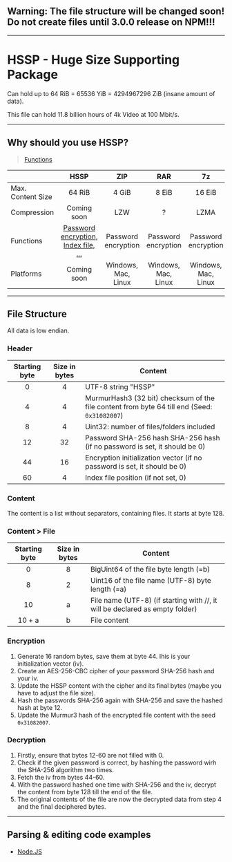 ## Warning: The file structure will be changed soon! Do not create files until 3.0.0 release on NPM!!!
---

# HSSP - Huge Size Supporting Package

Can hold up to 64 RiB = 65536 YiB = 4294967296 ZiB (insane amount of data).

This file can hold 11.8 billion hours of 4k Video at 100 Mbit/s.

---
## Why should you use HSSP?

> [Functions](https://hssp.leox.dev/functions)

|                   | HSSP                                                                    | ZIP                 | RAR                 | 7z                  |
|-------------------|:-----------------------------------------------------------------------:|:-------------------:|:-------------------:|:-------------------:|
| Max. Content Size | 64 RiB                                                                  | 4 GiB               | 8 EiB               | 16 EiB              |
| Compression       | Coming soon                                                             | LZW                 | ?                   | LZMA                |
| Functions         | [Password encryption, Index file, ...](https://hssp.leox.dev/functions) | Password encryption | Password encryption | Password encryption |
| Platforms         | Coming soon                                                             | Windows, Mac, Linux | Windows, Mac, Linux | Windows, Mac, Linux |

---
## File Structure

All data is low endian.

### Header
| Starting byte | Size in bytes | Content                                                                    |
|:-------------:|:-------------:|----------------------------------------------------------------------------|
|       0       |       4       | UTF-8 string "HSSP"                                                        |
|       4       |       4       | MurmurHash3 (32 bit) checksum of the file content from byte 64 till end (Seed: `0x31082007`)    |
|       8       |       4       | Uint32: number of files/folders included                                   |
|       12      |       32      | Password SHA-256 hash SHA-256 hash (if no password is set, it should be 0) |
|       44      |       16      | Encryption initialization vector (if no password is set, it should be 0)   |
|       60      |       4       | Index file position (if not set, 0)                                        |

### Content

The content is a list without separators, containing files. It starts at byte 128.

### Content > File

| Starting byte | Size in bytes | Content                                                                      |
|:-------------:|:-------------:|------------------------------------------------------------------------------|
|       0       |       8       | BigUint64 of the file byte length (=b)                                       |
|       8       |       2       | Uint16 of the file name (UTF-8) byte length (=a)                             |
|       10      |       a       | File name (UTF-8) (if starting with //, it will be declared as empty folder) |
|     10 + a    |       b       | File content                                                                 |

### Encryption
1. Generate 16 random bytes, save them at byte 44. Ihis is your initialization vector (iv).
2. Create an AES-256-CBC cipher of your password SHA-256 hash and your iv.
3. Update the HSSP content with the cipher and its final bytes (maybe you have to adjust the file size).
4. Hash the passwords SHA-256 again with SHA-256 and save the hashed hash at byte 12.
5. Update the Murmur3 hash of the encrypted file content with the seed `0x31082007`.

### Decryption
1. Firstly, ensure that bytes 12-60 are not filled with 0.
2. Check if the given password is correct, by hashing the password wirh the SHA-256 algorithm two times.
3. Fetch the iv from bytes 44-60.
4. With the password hashed one time with SHA-256 and the iv, decrypt the content from byte 128 till the end of the file.
5. The original contents of the file are now the decrypted data from step 4 and the final deciphered bytes.

---
## Parsing & editing code examples

- [Node.JS](https://github.com/Le0X8/HSSP/tree/nodejs)
